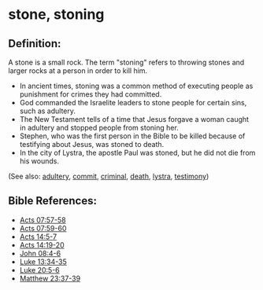 # stone, stoning #

## Definition: ##

A stone is a small rock. The term "stoning" refers to throwing stones and larger rocks at a person in order to kill him.

* In ancient times, stoning was a common method of executing people as punishment for crimes they had committed.
* God commanded the Israelite leaders to stone people for certain sins, such as adultery.
* The New Testament tells of a time that Jesus forgave a woman caught in adultery and stopped people from stoning her.
* Stephen, who was the first person in the Bible to be killed because of testifying about Jesus, was stoned to death.
* In the city of Lystra, the apostle Paul was stoned, but he did not die from his wounds.

(See also: [adultery](../kt/adultery.md), [commit](../other/commit.md), [criminal](../other/criminal.md), [death](../kt/death.md), [lystra](../other/lystra.md),  [testimony](../kt/testimony.md))

## Bible References: ##

* [Acts 07:57-58](https://door43.org/en/bible/notes/act/07/57)
* [Acts 07:59-60](https://door43.org/en/bible/notes/act/07/59)
* [Acts 14:5-7](https://door43.org/en/bible/notes/act/14/05)
* [Acts 14:19-20](https://door43.org/en/bible/notes/act/14/19)
* [John 08:4-6](https://door43.org/en/bible/notes/jhn/08/04)
* [Luke 13:34-35](https://door43.org/en/bible/notes/luk/13/34)
* [Luke 20:5-6](https://door43.org/en/bible/notes/luk/20/05)
* [Matthew 23:37-39](https://door43.org/en/bible/notes/mat/23/37)

